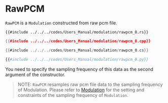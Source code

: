 # RawPCM

`RawPCM` is a `Modulation` constructed from raw pcm file.

```rust,edition2021
{{#include ../../../codes/Users_Manual/modulation/rawpcm_0.rs}}
```

```cpp
{{#include ../../../codes/Users_Manual/modulation/rawpcm_0.cpp}}
```

```cs
{{#include ../../../codes/Users_Manual/modulation/rawpcm_0.cs}}
```

```python
{{#include ../../../codes/Users_Manual/modulation/rawpcm_0.py}}
```

You need to specify the sampling frequency of this data as the second argument of the constructor.

> NOTE: `RawPCM` resamples raw pcm file data to the sampling frequency of Modulation.
> Please refer to [Modulation](../modulation.md) for the setting and constraints of the sampling frequency of `Modulation`.
